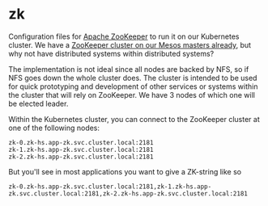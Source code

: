 zk
======

Configuration files for [Apache ZooKeeper](https://zookeeper.apache.org/) to run it on our Kubernetes cluster. We have a
[ZooKeeper cluster on our Mesos masters already](https://www.ocf.berkeley.edu/docs/staff/backend/mesos/zookeeper/), but why not have distributed systems within distributed systems?

The implementation is not ideal since all nodes are backed by NFS, so if NFS goes down the whole cluster does. The cluster is intended to be used for
quick prototyping and development of other services or systems within the cluster that will rely on ZooKeeper. We have 3 nodes of which one will be elected leader.

Within the Kubernetes cluster, you can connect to the ZooKeeper cluster at one of the following nodes:

```
zk-0.zk-hs.app-zk.svc.cluster.local:2181
zk-1.zk-hs.app-zk.svc.cluster.local:2181
zk-2.zk-hs.app-zk.svc.cluster.local:2181
```

But you'll see in most applications you want to give a ZK-string like so

`
zk-0.zk-hs.app-zk.svc.cluster.local:2181,zk-1.zk-hs.app-zk.svc.cluster.local:2181,zk-2.zk-hs.app-zk.svc.cluster.local:2181
`
